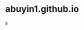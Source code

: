 # abuyin1.github.io

<body>
<a href="NEWSROOM Free Website Template - Free-CSS.com/free-bootstrap-magazine-template/index.html">s</a>
</body>

